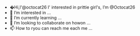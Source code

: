 - �Hi,I'@octocat26
I' interested  in prittie girl's, I’m @Octocat26
- 👀 I’m interested in ...
- 🌱 I’m currently learning ...
- 💞️ I’m looking to collaborate on howon ...
- 📫 How to ryou can reach me
each me ...

<!---
Octocat26/Octocat26 is a ✨ special ✨ repository because its `README.md` (this file) appears on your GitHub profile.
You can click the Preview link to take a look at your changes.

HI I'm @octocat26 I'm interested  in prittie  girl's 
